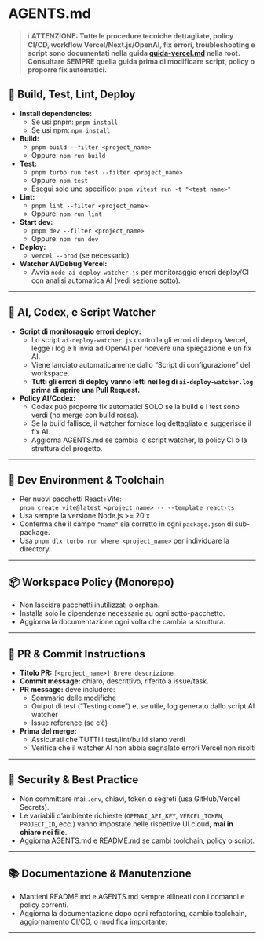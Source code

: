 # AGENTS.md

> ℹ️ **ATTENZIONE: Tutte le procedure tecniche dettagliate, policy CI/CD, workflow Vercel/Next.js/OpenAI, fix errori, troubleshooting e script sono documentati nella guida [guida-vercel.md](./guida-vercel.md) nella root. Consultare SEMPRE quella guida prima di modificare script, policy o proporre fix automatici.**


## 🚀 Build, Test, Lint, Deploy

- **Install dependencies:**  
  - Se usi pnpm: `pnpm install`  
  - Se usi npm: `npm install`
- **Build:**  
  - `pnpm build --filter <project_name>`  
  - Oppure: `npm run build`
- **Test:**  
  - `pnpm turbo run test --filter <project_name>`  
  - Oppure: `npm test`
  - Esegui solo uno specifico: `pnpm vitest run -t "<test name>"`
- **Lint:**  
  - `pnpm lint --filter <project_name>`  
  - Oppure: `npm run lint`
- **Start dev:**  
  - `pnpm dev --filter <project_name>`  
  - Oppure: `npm run dev`
- **Deploy:**  
  - `vercel --prod` (se necessario)
- **Watcher AI/Debug Vercel:**  
  - Avvia `node ai-deploy-watcher.js` per monitoraggio errori deploy/CI con analisi automatica AI (vedi sezione sotto).

---

## 🧠 AI, Codex, e Script Watcher

- **Script di monitoraggio errori deploy:**  
  - Lo script `ai-deploy-watcher.js` controlla gli errori di deploy Vercel, legge i log e li invia ad OpenAI per ricevere una spiegazione e un fix AI.
  - Viene lanciato automaticamente dallo “Script di configurazione” del workspace.
  - **Tutti gli errori di deploy vanno letti nei log di `ai-deploy-watcher.log` prima di aprire una Pull Request.**
- **Policy AI/Codex:**  
  - Codex può proporre fix automatici SOLO se la build e i test sono verdi (no merge con build rossa).
  - Se la build fallisce, il watcher fornisce log dettagliato e suggerisce il fix AI.
  - Aggiorna AGENTS.md se cambia lo script watcher, la policy CI o la struttura del progetto.

---

## 🧪 Dev Environment & Toolchain

- Per nuovi pacchetti React+Vite:  
  `pnpm create vite@latest <project_name> -- --template react-ts`
- Usa sempre la versione Node.js >= 20.x
- Conferma che il campo `"name"` sia corretto in ogni `package.json` di sub-package.
- Usa `pnpm dlx turbo run where <project_name>` per individuare la directory.

---

## 📦 Workspace Policy (Monorepo)
- Non lasciare pacchetti inutilizzati o orphan.
- Installa solo le dipendenze necessarie su ogni sotto-pacchetto.
- Aggiorna la documentazione ogni volta che cambia la struttura.

---

## 📝 PR & Commit Instructions

- **Titolo PR:** `[<project_name>] Breve descrizione`
- **Commit message:** chiaro, descrittivo, riferito a issue/task.
- **PR message:** deve includere:
  - Sommario delle modifiche
  - Output di test (“Testing done”) e, se utile, log generato dallo script AI watcher
  - Issue reference (se c’è)
- **Prima del merge:**  
  - Assicurati che TUTTI i test/lint/build siano verdi  
  - Verifica che il watcher AI non abbia segnalato errori Vercel non risolti

---

## 🔐 Security & Best Practice

- Non committare mai `.env`, chiavi, token o segreti (usa GitHub/Vercel Secrets).
- Le variabili d’ambiente richieste (`OPENAI_API_KEY`, `VERCEL_TOKEN`, `PROJECT_ID`, ecc.) vanno impostate nelle rispettive UI cloud, **mai in chiaro nei file**.
- Aggiorna AGENTS.md e README.md se cambi toolchain, policy o script.

---

## 📚 Documentazione & Manutenzione

- Mantieni README.md e AGENTS.md sempre allineati con i comandi e policy correnti.
- Aggiorna la documentazione dopo ogni refactoring, cambio toolchain, aggiornamento CI/CD, o modifica importante.

---
